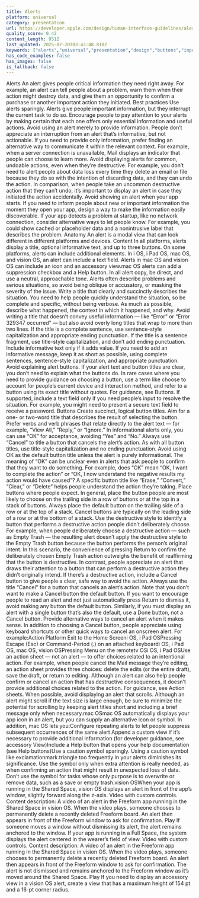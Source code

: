 ```yaml
---
title: Alerts
platform: universal
category: presentation
url: https://developer.apple.com/design/human-interface-guidelines/alerts
quality_score: 0.42
content_length: 9512
last_updated: 2025-07-20T03:43:48.810Z
keywords: ["alerts","universal","presentation","design","buttons","input","controls","system"]
has_code_examples: false
has_images: false
is_fallback: false
---
```


Alerts An alert gives people critical information they need right away. For example, an alert can tell people about a problem, warn them when their action might destroy data, and give them an opportunity to confirm a purchase or another important action they initiated. Best practices Use alerts sparingly. Alerts give people important information, but they interrupt the current task to do so. Encourage people to pay attention to your alerts by making certain that each one offers only essential information and useful actions. Avoid using an alert merely to provide information. People don’t appreciate an interruption from an alert that’s informative, but not actionable. If you need to provide only information, prefer finding an alternative way to communicate it within the relevant context. For example, when a server connection is unavailable, Mail displays an indicator that people can choose to learn more. Avoid displaying alerts for common, undoable actions, even when they’re destructive. For example, you don’t need to alert people about data loss every time they delete an email or file because they do so with the intention of discarding data, and they can undo the action. In comparison, when people take an uncommon destructive action that they can’t undo, it’s important to display an alert in case they initiated the action accidentally. Avoid showing an alert when your app starts. If you need to inform people about new or important information the moment they open your app, design a way to make the information easily discoverable. If your app detects a problem at startup, like no network connection, consider alternative ways to let people know. For example, you could show cached or placeholder data and a nonintrusive label that describes the problem. Anatomy An alert is a modal view that can look different in different platforms and devices. Content In all platforms, alerts display a title, optional informative text, and up to three buttons. On some platforms, alerts can include additional elements. In i OS, i Pad OS, mac OS, and vision OS, an alert can include a text field. Alerts in mac OS and vision OS can include an icon and an accessory view.mac OS alerts can add a suppression checkbox and a Help button. In all alert copy, be direct, and use a neutral, approachable tone. Alerts often describe problems and serious situations, so avoid being oblique or accusatory, or masking the severity of the issue. Write a title that clearly and succinctly describes the situation. You need to help people quickly understand the situation, so be complete and specific, without being verbose. As much as possible, describe what happened, the context in which it happened, and why. Avoid writing a title that doesn’t convey useful information — like “Error” or “Error 329347 occurred” — but also avoid overly long titles that wrap to more than two lines. If the title is a complete sentence, use sentence-style capitalization and appropriate ending punctuation. If the title is a sentence fragment, use title-style capitalization, and don’t add ending punctuation. Include informative text only if it adds value. If you need to add an informative message, keep it as short as possible, using complete sentences, sentence-style capitalization, and appropriate punctuation. Avoid explaining alert buttons. If your alert text and button titles are clear, you don’t need to explain what the buttons do. In rare cases where you need to provide guidance on choosing a button, use a term like choose to account for people’s current device and interaction method, and refer to a button using its exact title without quotes. For guidance, see Buttons. If supported, include a text field only if you need people’s input to resolve the situation. For example, you might need to present a secure text field to receive a password. Buttons Create succinct, logical button titles. Aim for a one- or two-word title that describes the result of selecting the button. Prefer verbs and verb phrases that relate directly to the alert text — for example, “View All,” “Reply,” or “Ignore.” In informational alerts only, you can use “OK” for acceptance, avoiding “Yes” and “No.” Always use “Cancel” to title a button that cancels the alert’s action. As with all button titles, use title-style capitalization and no ending punctuation. Avoid using OK as the default button title unless the alert is purely informational. The meaning of “OK” can be unclear even in alerts that ask people to confirm that they want to do something. For example, does “OK” mean “OK, I want to complete the action” or “OK, I now understand the negative results my action would have caused”? A specific button title like “Erase,” “Convert,” “Clear,” or “Delete” helps people understand the action they’re taking. Place buttons where people expect. In general, place the button people are most likely to choose on the trailing side in a row of buttons or at the top in a stack of buttons. Always place the default button on the trailing side of a row or at the top of a stack. Cancel buttons are typically on the leading side of a row or at the bottom of a stack. Use the destructive style to identify a button that performs a destructive action people didn’t deliberately choose. For example, when people deliberately choose a destructive action — such as Empty Trash — the resulting alert doesn’t apply the destructive style to the Empty Trash button because the button performs the person’s original intent. In this scenario, the convenience of pressing Return to confirm the deliberately chosen Empty Trash action outweighs the benefit of reaffirming that the button is destructive. In contrast, people appreciate an alert that draws their attention to a button that can perform a destructive action they didn’t originally intend. If there’s a destructive action, include a Cancel button to give people a clear, safe way to avoid the action. Always use the title “Cancel” for a button that cancels an alert’s action. Note that you don’t want to make a Cancel button the default button. If you want to encourage people to read an alert and not just automatically press Return to dismiss it, avoid making any button the default button. Similarly, if you must display an alert with a single button that’s also the default, use a Done button, not a Cancel button. Provide alternative ways to cancel an alert when it makes sense. In addition to choosing a Cancel button, people appreciate using keyboard shortcuts or other quick ways to cancel an onscreen alert. For example:Action Platform Exit to the Home Screeni OS, i Pad OSPressing Escape (Esc) or Command-Period (.) on an attached keyboardi OS, i Pad OS, mac OS, vision OSPressing Menu on the remotetv OSi OS, i Pad OSUse an action sheet — not an alert — to offer choices related to an intentional action. For example, when people cancel the Mail message they’re editing, an action sheet provides three choices: delete the edits (or the entire draft), save the draft, or return to editing. Although an alert can also help people confirm or cancel an action that has destructive consequences, it doesn’t provide additional choices related to the action. For guidance, see Action sheets. When possible, avoid displaying an alert that scrolls. Although an alert might scroll if the text size is large enough, be sure to minimize the potential for scrolling by keeping alert titles short and including a brief message only when necessary.mac OSmac OS automatically displays your app icon in an alert, but you can supply an alternative icon or symbol. In addition, mac OS lets you:Configure repeating alerts to let people suppress subsequent occurrences of the same alert Append a custom view if it’s necessary to provide additional information (for developer guidance, see accessory View)Include a Help button that opens your help documentation (see Help buttons)Use a caution symbol sparingly. Using a caution symbol like exclamationmark.triangle too frequently in your alerts diminishes its significance. Use the symbol only when extra attention is really needed, as when confirming an action that might result in unexpected loss of data. Don’t use the symbol for tasks whose only purpose is to overwrite or remove data, such as a save or empty trash.vision OSWhen your app is running in the Shared Space, vision OS displays an alert in front of the app’s window, slightly forward along the z-axis. Video with custom controls. Content description: A video of an alert in the Freeform app running in the Shared Space in vision OS. When the video plays, someone chooses to permanently delete a recently deleted Freeform board. An alert then appears in front of the Freeform window to ask for confirmation. Play If someone moves a window without dismissing its alert, the alert remains anchored to the window. If your app is running in a Full Space, the system displays the alert centered in the wearer’s field of view. Video with custom controls. Content description: A video of an alert in the Freeform app running in the Shared Space in vision OS. When the video plays, someone chooses to permanently delete a recently deleted Freeform board. An alert then appears in front of the Freeform window to ask for confirmation. The alert is not dismissed and remains anchored to the Freeform window as it’s moved around the Shared Space. Play If you need to display an accessory view in a vision OS alert, create a view that has a maximum height of 154 pt and a 16-pt corner radius.